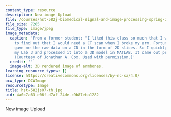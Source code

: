 ```yaml
---
content_type: resource
description: New image Upload
file: /courses/hst-582j-biomedical-signal-and-image-processing-spring-2007/4a0c7a63e06fd7af24dec9b87eba1282_hst-582js07-th.jpg
file_size: 7265
file_type: image/jpeg
image_metadata:
  caption: 'From a former student: "I liked this class so much that I was overjoyed
    to find out that I would need a CT scan when I broke my arm. Fortunately, they
    gave me the raw data on a CD in the form of 2D slices. So I quickly searched for
    my Lab 3 and processed it into a 3D model in MATLAB. It came out pretty well!"
    (Courtesy of Jonathan A. Cox. Used with permission.)'
  credit: ''
  image-alt: 3D rendered image of armbones.
learning_resource_types: []
license: https://creativecommons.org/licenses/by-nc-sa/4.0/
ocw_type: OCWImage
resourcetype: Image
title: hst-582js07-th.jpg
uid: 4a0c7a63-e06f-d7af-24de-c9b87eba1282
---
```

New image Upload